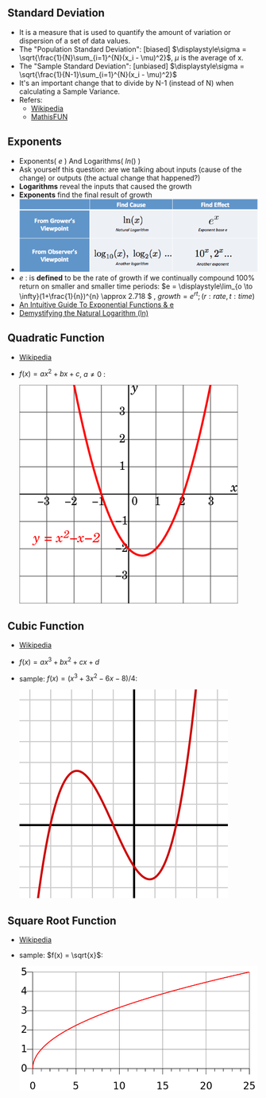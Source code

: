 ## Standard Deviation
* It is a measure that is used to quantify the amount of variation or dispersion of a set of data values.
* The "Population Standard Deviation": [biased] $\displaystyle\sigma = \sqrt{\frac{1}{N}\sum_{i=1}^{N}(x_i - \mu)^2}$,  $\mu$ is the average of x.
* The "Sample Standard Deviation": [unbiased] $\displaystyle\sigma = \sqrt{\frac{1}{N-1}\sum_{i=1}^{N}(x_i - \mu)^2}$
*  It's an important change that to 
divide by N-1 (instead of N) when calculating a Sample Variance.
* Refers:
   * [Wikipedia](https://en.wikipedia.org/wiki/Standard_deviation)
   * [MathisFUN](https://www.mathsisfun.com/data/standard-deviation.html)

   
## Exponents
* Exponents( $e$ ) And Logarithms( $ln()$ )
* Ask yourself this question: are we talking about inputs (cause of the change) or outputs (the actual change that happened?)
* **Logarithms** reveal the inputs that caused the growth	
* **Exponents** find the final result of growth
* ![week-3-exponents-and-logarithms](stanford-machine-learning/media/week-3-exponents-and-logarithms.png)
*  $e$ : is **defined** to be the rate of growth if we continually compound 100% return on smaller and smaller time periods: $e = \displaystyle\lim_{o \to \infty}(1+\frac{1}{n})^{n} \approx 2.718 $ , $growth = e^{rt}; (r: rate, t:time)$ 
* [An Intuitive Guide To Exponential Functions & e](https://betterexplained.com/articles/an-intuitive-guide-to-exponential-functions-e/) 
* [Demystifying the Natural Logarithm (ln)](https://betterexplained.com/articles/demystifying-the-natural-logarithm-ln/) 


## Quadratic Function
* [Wikipedia](https://en.wikipedia.org/wiki/Quadratic_function)
*  $f(x) = ax^2 + bx +c$, $a \ne 0$ :
    
   ![week-2-8](stanford-machine-learning/media/week-2-8.png)

## Cubic Function
* [Wikipedia](https://en.wikipedia.org/wiki/Cubic_function)
*  $f(x) = ax^3 + bx^2 + cx +d$
* sample: $f(x) = (x^3 + 3x^2 - 6x - 8)/4$:
    
   ![week-2-7](stanford-machine-learning/media/week-2-7.png)

## Square Root Function
* [Wikipedia](https://en.wikipedia.org/wiki/Square_root)
* sample: $f(x) = \sqrt{x}$:
    
   ![week-2-9](stanford-machine-learning/media/week-2-9.png)




